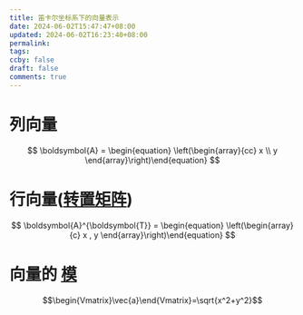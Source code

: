 ```yaml
---
title: 笛卡尔坐标系下的向量表示
date: 2024-06-02T15:47:47+08:00
updated: 2024-06-02T16:23:40+08:00
permalink: 
tags: 
ccby: false
draft: false
comments: true
---
```




# 列向量

$$ \boldsymbol{A} = \begin{equation} \left(\begin{array}{cc} x \\ y \end{array}\right)\end{equation} $$

# 行向量([转置矩阵](转置矩阵))

$$ \boldsymbol{A}^{\boldsymbol{T}} = \begin{equation} \left(\begin{array}{c} x , y \end{array}\right)\end{equation} $$


# 向量的 [模](模.md)

$$\begin{Vmatrix}\vec{a}\end{Vmatrix}=\sqrt{x^2+y^2}$$


